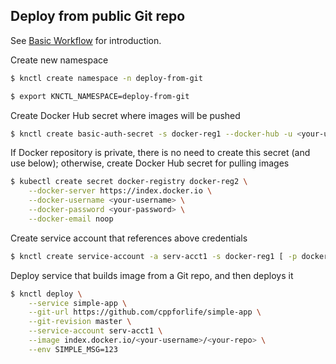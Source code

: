 ## Deploy from public Git repo

See [Basic Workflow](./basic-workflow.md) for introduction.

Create new namespace

```bash
$ knctl create namespace -n deploy-from-git

$ export KNCTL_NAMESPACE=deploy-from-git
```

Create Docker Hub secret where images will be pushed

```bash
$ knctl create basic-auth-secret -s docker-reg1 --docker-hub -u <your-username> -p <your-password>
```

If Docker repository is private, there is no need to create this secret (and use below); otherwise, create Docker Hub secret for pulling images

```bash
$ kubectl create secret docker-registry docker-reg2 \
    --docker-server https://index.docker.io \
    --docker-username <your-username> \
    --docker-password <your-password> \
    --docker-email noop
```

Create service account that references above credentials

```bash
$ knctl create service-account -a serv-acct1 -s docker-reg1 [ -p docker-reg2 ]
```

Deploy service that builds image from a Git repo, and then deploys it

```bash
$ knctl deploy \
    --service simple-app \
    --git-url https://github.com/cppforlife/simple-app \
    --git-revision master \
    --service-account serv-acct1 \
    --image index.docker.io/<your-username>/<your-repo> \
    --env SIMPLE_MSG=123
```
